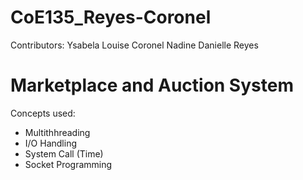 # CoE135_Reyes-Coronel

Contributors: Ysabela Louise Coronel 
              Nadine Danielle Reyes

# Marketplace and Auction System

Concepts used:
 - Multithhreading
 - I/O Handling
 - System Call (Time)
 - Socket Programming
